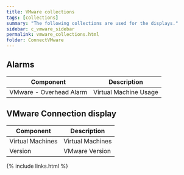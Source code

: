 ```yaml
---
title: VMware collections
tags: [collections]
summary: "The following collections are used for the displays."
sidebar: c_vmware_sidebar
permalink: vmware_collections.html
folder: ConnectVMware
---
```



## Alarms

Component | Description
----------|----------------
VMware - Overhead Alarm | Virtual Machine Usage


## VMware Connection display

Component | Description
----------|----------------
Virtual Machines | Virtual Machines
Version | VMware Version

{% include links.html %}
